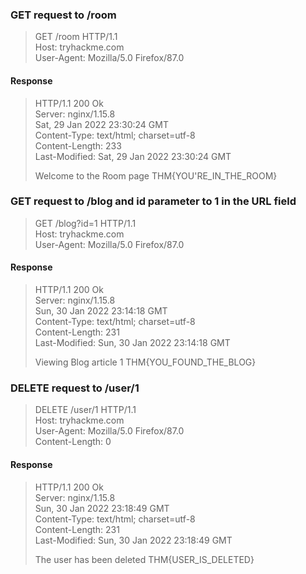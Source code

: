 ### GET request to /room
> GET /room HTTP/1.1  
> Host: tryhackme.com  
> User-Agent: Mozilla/5.0 Firefox/87.0
#### Response
> HTTP/1.1 200 Ok  
> Server: nginx/1.15.8  
> Sat, 29 Jan 2022 23:30:24 GMT  
> Content-Type: text/html; charset=utf-8  
> Content-Length: 233  
> Last-Modified: Sat, 29 Jan 2022 23:30:24 GMT    
> <html>  
> <head>  
> <title>TryHackMe</title>  
> </head>  
> <body>  
> Welcome to the Room page THM{YOU'RE_IN_THE_ROOM}  
> </body>  
> </html>  
### GET request to /blog and id parameter to 1 in the URL field
> GET /blog?id=1 HTTP/1.1  
> Host: tryhackme.com  
> User-Agent: Mozilla/5.0 Firefox/87.0  
#### Response
> HTTP/1.1 200 Ok  
> Server: nginx/1.15.8  
> Sun, 30 Jan 2022 23:14:18 GMT  
> Content-Type: text/html; charset=utf-8  
> Content-Length: 231  
> Last-Modified: Sun, 30 Jan 2022 23:14:18 GMT  
> <html>  
> <head>  
> <title>TryHackMe</title>  
> </head>  
> <body>  
> Viewing Blog article 1 THM{YOU_FOUND_THE_BLOG}  
> </body>  
> </html>  
### DELETE request to /user/1
> DELETE /user/1 HTTP/1.1  
> Host: tryhackme.com  
> User-Agent: Mozilla/5.0 Firefox/87.0  
> Content-Length: 0  
#### Response
> HTTP/1.1 200 Ok  
> Server: nginx/1.15.8  
> Sun, 30 Jan 2022 23:18:49 GMT  
> Content-Type: text/html; charset=utf-8  
> Content-Length: 231  
> Last-Modified: Sun, 30 Jan 2022 23:18:49 GMT  
> <html>  
> <head>  
> <title>TryHackMe</title>  
> </head>  
> <body>  
> The user has been deleted THM{USER_IS_DELETED}  
> </body>  
> </html>  

